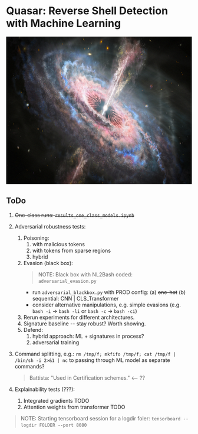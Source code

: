 # Quasar: Reverse Shell Detection with Machine Learning

<img src="img/quasaroutflow.png" height="400">

## ToDo

1. ~~One-class runs: `results_one_class_models.ipynb`~~

2. Adversarial robustness tests:
   1. Poisoning:
      1. with malicious tokens
      2. with tokens from sparse regions
      3. hybrid
   2. Evasion (black box):
      > NOTE: Black box with NL2Bash coded: `adversarial_evasion.py`
      - run `adversarial_blackbox.py` with PROD config: (a) ~~one-hot~~ (b) sequential: CNN | CLS_Transformer
      - consider alternative manipulations, e.g. simple evasions (e.g. `bash -i` -> `bash -li` or `bash -c` -> `bash -ci`)
   3. Rerun experiments for different architectures.
   4. Signature baseline -- stay robust? Worth showing.
   5. Defend:
      1. hybrid approach: ML + signatures in process?
      2. adversarial training

3. Command splitting, e.g.: `rm /tmp/f; mkfifo /tmp/f; cat /tmp/f | /bin/sh -i 2>&1 | nc` to passing through ML model as separate commands?
   > Battista: "Used in Certification schemes." <-- ??

4. Explainability tests (???):
   1. Integrated gradients TODO
   2. Attention weights from transformer TODO

> NOTE: Starting tensorboard session for a logdir foler: `tensorboard --logdir FOLDER --port 8080`
